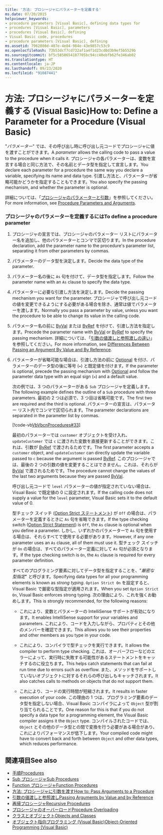 ```yaml
---
title: '方法: プロシージャにパラメーターを定義する'
ms.date: 07/20/2015
helpviewer_keywords:
- procedure parameters [Visual Basic], defining data types for
- procedures [Visual Basic], parameters
- procedures [Visual Basic], defining
- Visual Basic code, procedures
- procedure parameters [Visual Basic], defining
ms.assetid: 7962808d-407e-4e84-984e-43e9857c53c9
ms.openlocfilehash: 73b53dcf7cd732af1a4f1d23cd0d3b9ef5b5529b
ms.sourcegitcommit: bf5c5850654187705bc94cc40ebfb62fe346ab02
ms.translationtype: HT
ms.contentlocale: ja-JP
ms.lasthandoff: 09/23/2020
ms.locfileid: "91087441"
---
```

# <a name="how-to-define-a-parameter-for-a-procedure-visual-basic"></a><span data-ttu-id="54e90-102">方法: プロシージャにパラメーターを定義する (Visual Basic)</span><span class="sxs-lookup"><span data-stu-id="54e90-102">How to: Define a Parameter for a Procedure (Visual Basic)</span></span>

<span data-ttu-id="54e90-103">"*パラメーター*" では、その呼び出し時に呼び出し元コードでプロシージャに値を渡すことができます。</span><span class="sxs-lookup"><span data-stu-id="54e90-103">A *parameter* allows the calling code to pass a value to the procedure when it calls it.</span></span> <span data-ttu-id="54e90-104">プロシージャの各パラメーターは、変数を宣言する場合と同じ方法で、その名前とデータ型を指定して宣言します。</span><span class="sxs-lookup"><span data-stu-id="54e90-104">You declare each parameter for a procedure the same way you declare a variable, specifying its name and data type.</span></span> <span data-ttu-id="54e90-105">引渡し方法と、パラメーターが省略可能かどうかを指定することもできます。</span><span class="sxs-lookup"><span data-stu-id="54e90-105">You also specify the passing mechanism, and whether the parameter is optional.</span></span>  
  
 <span data-ttu-id="54e90-106">詳細については、「[プロシージャのパラメーターと引数](./procedure-parameters-and-arguments.md)」を参照してください。</span><span class="sxs-lookup"><span data-stu-id="54e90-106">For more information, see [Procedure Parameters and Arguments](./procedure-parameters-and-arguments.md).</span></span>  
  
### <a name="to-define-a-procedure-parameter"></a><span data-ttu-id="54e90-107">プロシージャのパラメーターを定義するには</span><span class="sxs-lookup"><span data-stu-id="54e90-107">To define a procedure parameter</span></span>  
  
1. <span data-ttu-id="54e90-108">プロシージャの宣言では、プロシージャのパラメーター リストにパラメーター名を追加し、他のパラメーターとコンマで区切ります。</span><span class="sxs-lookup"><span data-stu-id="54e90-108">In the procedure declaration, add the parameter name to the procedure's parameter list, separating it from other parameters by commas.</span></span>  
  
2. <span data-ttu-id="54e90-109">パラメーターのデータ型を決定します。</span><span class="sxs-lookup"><span data-stu-id="54e90-109">Decide the data type of the parameter.</span></span>  
  
3. <span data-ttu-id="54e90-110">パラメーター名の後に `As` 句を付けて、データ型を指定します。</span><span class="sxs-lookup"><span data-stu-id="54e90-110">Follow the parameter name with an `As` clause to specify the data type.</span></span>  
  
4. <span data-ttu-id="54e90-111">パラメーターに必要な引渡し方法を決定します。</span><span class="sxs-lookup"><span data-stu-id="54e90-111">Decide the passing mechanism you want for the parameter.</span></span> <span data-ttu-id="54e90-112">プロシージャで呼び出し元コードの値を変更できるようにする必要がある場合を除き、通常は値でパラメーターを渡します。</span><span class="sxs-lookup"><span data-stu-id="54e90-112">Normally you pass a parameter by value, unless you want the procedure to be able to change its value in the calling code.</span></span>  
  
5. <span data-ttu-id="54e90-113">パラメーター名の前に [ByVal](../../../language-reference/modifiers/byval.md) または [ByRef](../../../language-reference/modifiers/byref.md) を付けて、引渡し方法を指定します。</span><span class="sxs-lookup"><span data-stu-id="54e90-113">Precede the parameter name with [ByVal](../../../language-reference/modifiers/byval.md) or [ByRef](../../../language-reference/modifiers/byref.md) to specify the passing mechanism.</span></span> <span data-ttu-id="54e90-114">詳細については、「[引数の値渡しと参照渡しの違い](./differences-between-passing-an-argument-by-value-and-by-reference.md)」を参照してください。</span><span class="sxs-lookup"><span data-stu-id="54e90-114">For more information, see [Differences Between Passing an Argument By Value and By Reference](./differences-between-passing-an-argument-by-value-and-by-reference.md).</span></span>  
  
6. <span data-ttu-id="54e90-115">パラメーターが省略可能な場合は、引渡し方法の前に [Optional](../../../language-reference/modifiers/optional.md) を付け、パラメーターのデータ型の後に等号 (`=`) と既定値を付けます。</span><span class="sxs-lookup"><span data-stu-id="54e90-115">If the parameter is optional, precede the passing mechanism with [Optional](../../../language-reference/modifiers/optional.md) and follow the parameter data type with an equal sign (`=`) and a default value.</span></span>  
  
     <span data-ttu-id="54e90-116">次の例では、3 つのパラメーターがある `Sub` プロシージャを定義します。</span><span class="sxs-lookup"><span data-stu-id="54e90-116">The following example defines the outline of a `Sub` procedure with three parameters.</span></span> <span data-ttu-id="54e90-117">最初の 2 つは必須で、3 つ目は省略可能です。</span><span class="sxs-lookup"><span data-stu-id="54e90-117">The first two are required and the third is optional.</span></span> <span data-ttu-id="54e90-118">パラメーターの宣言は、パラメーター リスト内でコンマで区切られます。</span><span class="sxs-lookup"><span data-stu-id="54e90-118">The parameter declarations are separated in the parameter list by commas.</span></span>  
  
     [!code-vb[VbVbcnProcedures#33](~/samples/snippets/visualbasic/VS_Snippets_VBCSharp/VbVbcnProcedures/VB/Class1.vb#33)]  
  
     <span data-ttu-id="54e90-119">最初のパラメーターでは `customer` オブジェクトを受け入れ、`updateCustomer` では `c` に渡された変数を直接更新することができます。これは、引数が [ByRef](../../../language-reference/modifiers/byref.md) で渡されるためです。</span><span class="sxs-lookup"><span data-stu-id="54e90-119">The first parameter accepts a `customer` object, and `updateCustomer` can directly update the variable passed to `c` because the argument is passed [ByRef](../../../language-reference/modifiers/byref.md).</span></span> <span data-ttu-id="54e90-120">このプロシージャでは、最後の 2 つの引数の値を変更することはできません。これは、それらが [ByVal](../../../language-reference/modifiers/byval.md) で渡されるためです。</span><span class="sxs-lookup"><span data-stu-id="54e90-120">The procedure cannot change the values of the last two arguments because they are passed [ByVal](../../../language-reference/modifiers/byval.md).</span></span>  
  
     <span data-ttu-id="54e90-121">呼び出し元コードで `level` パラメーターの値が指定されていない場合は、Visual Basic で既定値の 0 に設定されます。</span><span class="sxs-lookup"><span data-stu-id="54e90-121">If the calling code does not supply a value for the `level` parameter, Visual Basic sets it to the default value of 0.</span></span>  
  
     <span data-ttu-id="54e90-122">型チェック スイッチ ([Option Strict ステートメント](../../../language-reference/statements/option-strict-statement.md)) が `Off` の場合は、パラメーターを定義するときに `As` 句を省略できます。</span><span class="sxs-lookup"><span data-stu-id="54e90-122">If the type checking switch ([Option Strict Statement](../../../language-reference/statements/option-strict-statement.md)) is `Off`, the `As` clause is optional when you define a parameter.</span></span> <span data-ttu-id="54e90-123">しかし、いずれかのパラメーターで `As` 句を使用する場合は、それらすべてで使用する必要があります。</span><span class="sxs-lookup"><span data-stu-id="54e90-123">However, if any one parameter uses an `As` clause, all of them must use it.</span></span> <span data-ttu-id="54e90-124">型チェック スイッチが `On` の場合は、すべてのパラメーター定義に対して `As` 句が必須となります。</span><span class="sxs-lookup"><span data-stu-id="54e90-124">If the type checking switch is `On`, the `As` clause is required for every parameter definition.</span></span>  
  
     <span data-ttu-id="54e90-125">すべてのプログラミング要素に対してデータ型を指定することを、"*厳密な型指定*" と呼びます。</span><span class="sxs-lookup"><span data-stu-id="54e90-125">Specifying data types for all your programming elements is known as *strong typing*.</span></span> <span data-ttu-id="54e90-126">`Option Strict On` を設定すると、Visual Basic で厳密な型指定が適用されます。</span><span class="sxs-lookup"><span data-stu-id="54e90-126">When you set `Option Strict On`, Visual Basic enforces strong typing.</span></span> <span data-ttu-id="54e90-127">次の理由により、これを強くお勧めします。</span><span class="sxs-lookup"><span data-stu-id="54e90-127">This is strongly recommended, for the following reasons:</span></span>  
  
    - <span data-ttu-id="54e90-128">これにより、変数とパラメーターの IntelliSense サポートが有効になります。</span><span class="sxs-lookup"><span data-stu-id="54e90-128">It enables IntelliSense support for your variables and parameters.</span></span> <span data-ttu-id="54e90-129">これにより、コードを入力しながら、プロパティとその他のメンバーを確認できます。</span><span class="sxs-lookup"><span data-stu-id="54e90-129">This allows you to see their properties and other members as you type in your code.</span></span>  
  
    - <span data-ttu-id="54e90-130">これにより、コンパイラで型チェックを実行できます。</span><span class="sxs-lookup"><span data-stu-id="54e90-130">It allows the compiler to perform type checking.</span></span> <span data-ttu-id="54e90-131">これは、オーバーフローなどのエラーによって、実行時に失敗する可能性があるステートメントをキャッチするのに役立ちます。</span><span class="sxs-lookup"><span data-stu-id="54e90-131">This helps catch statements that can fail at run time due to errors such as overflow.</span></span> <span data-ttu-id="54e90-132">また、メソッドをサポートしていないオブジェクトに対するそれらの呼び出しもキャッチされます。</span><span class="sxs-lookup"><span data-stu-id="54e90-132">It also catches calls to methods on objects that do not support them.</span></span>  
  
    - <span data-ttu-id="54e90-133">これにより、コードの実行時間が短縮されます。</span><span class="sxs-lookup"><span data-stu-id="54e90-133">It results in faster execution of your code.</span></span> <span data-ttu-id="54e90-134">この理由の 1 つは、プログラミング要素のデータ型を指定しない場合、Visual Basic コンパイラによって `Object` 型が割り当てられることです。</span><span class="sxs-lookup"><span data-stu-id="54e90-134">One reason for this is that if you do not specify a data type for a programming element, the Visual Basic compiler assigns it the `Object` type.</span></span> <span data-ttu-id="54e90-135">コンパイルされたコードでは、`Object` とその他のデータ型との間で変換を行う必要がある場合があり、これによりパフォーマンスが低下します。</span><span class="sxs-lookup"><span data-stu-id="54e90-135">Your compiled code might have to convert back and forth between `Object` and other data types, which reduces performance.</span></span>  
  
## <a name="see-also"></a><span data-ttu-id="54e90-136">関連項目</span><span class="sxs-lookup"><span data-stu-id="54e90-136">See also</span></span>

- [<span data-ttu-id="54e90-137">手順</span><span class="sxs-lookup"><span data-stu-id="54e90-137">Procedures</span></span>](./index.md)
- [<span data-ttu-id="54e90-138">Sub プロシージャ</span><span class="sxs-lookup"><span data-stu-id="54e90-138">Sub Procedures</span></span>](./sub-procedures.md)
- [<span data-ttu-id="54e90-139">Function プロシージャ</span><span class="sxs-lookup"><span data-stu-id="54e90-139">Function Procedures</span></span>](./function-procedures.md)
- [<span data-ttu-id="54e90-140">方法: プロシージャに引数を渡す</span><span class="sxs-lookup"><span data-stu-id="54e90-140">How to: Pass Arguments to a Procedure</span></span>](./how-to-pass-arguments-to-a-procedure.md)
- [<span data-ttu-id="54e90-141">引数の値渡しと参照渡し</span><span class="sxs-lookup"><span data-stu-id="54e90-141">Passing Arguments by Value and by Reference</span></span>](./passing-arguments-by-value-and-by-reference.md)
- [<span data-ttu-id="54e90-142">再帰プロシージャ</span><span class="sxs-lookup"><span data-stu-id="54e90-142">Recursive Procedures</span></span>](./recursive-procedures.md)
- [<span data-ttu-id="54e90-143">プロシージャのオーバーロード</span><span class="sxs-lookup"><span data-stu-id="54e90-143">Procedure Overloading</span></span>](./procedure-overloading.md)
- [<span data-ttu-id="54e90-144">クラスとオブジェクト</span><span class="sxs-lookup"><span data-stu-id="54e90-144">Objects and Classes</span></span>](../objects-and-classes/index.md)
- [<span data-ttu-id="54e90-145">オブジェクト指向プログラミング (Visual Basic)</span><span class="sxs-lookup"><span data-stu-id="54e90-145">Object-Oriented Programming (Visual Basic)</span></span>](../../concepts/object-oriented-programming.md)
